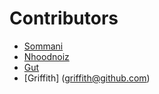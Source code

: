 # Contributors

- [Sommani](sommani@github.com)
- [Nhoodnoiz](nhoodnoiz@github.com)
- [Gut](gutz@github.com)
- [Griffith] (griffith@github.com)